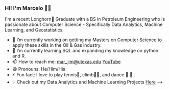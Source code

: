 ### Hi! I'm Marcelo 👋😁

I'm a recent Longhorn🤘 Graduate with a BS in Petroleum Engineering who is passionate about Computer Science - Specifically Data Analytics, Machine Learning, and Geostatistics.

- 🔭 I’m currently working on getting my Masters on Computer Science to apply these skills in the Oil & Gas industry.
- 🌱 I’m currently learning SQL and expanding my knowledge on python and R.
- 📫 How to reach me: mar_jim@utexas.edu [YouTube](https://www.youtube.com/channel/UCMhHtiVhCKrU-SVlCFyxeBg)
- 😄 Pronouns: He/Him/His
- ⚡ Fun fact: I love to play tennis🎾, climb🧗‍♀️, and dance 🕺 💃 . 
- 💡 Check out my Data Analytics and Machine Learning Projects [Here](https://github.com/Mar-Jim/Data-Analytics-UT)
-->

